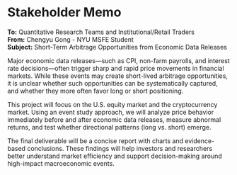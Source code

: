 # Stakeholder Memo

**To:** Quantitative Research Teams and Institutional/Retail Traders  
**From:** Chengyu Gong - NYU MSFE Student \
**Subject:** Short-Term Arbitrage Opportunities from Economic Data Releases  

Major economic data releases—such as CPI, non-farm payrolls, and interest rate decisions—often trigger sharp and rapid price movements in financial markets. While these events may create short-lived arbitrage opportunities, it is unclear whether such opportunities can be systematically captured, and whether they more often favor long or short positioning.  

This project will focus on the U.S. equity market and the cryptocurrency market. Using an event study approach, we will analyze price behavior immediately before and after economic data releases, measure abnormal returns, and test whether directional patterns (long vs. short) emerge.  

The final deliverable will be a concise report with charts and evidence-based conclusions. These findings will help investors and researchers better understand market efficiency and support decision-making around high-impact macroeconomic events.
